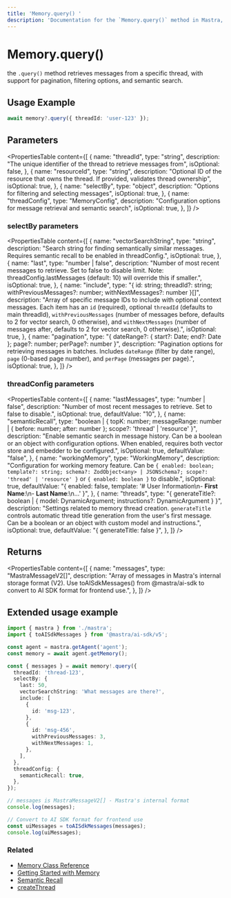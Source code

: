 ```yaml
---
title: 'Memory.query() '
description: 'Documentation for the `Memory.query()` method in Mastra, which retrieves messages from a specific thread with support for pagination, filtering options, and semantic search.'
---
```


# Memory.query()

the `.query()` method retrieves messages from a specific thread, with support for pagination, filtering options, and semantic search.

## Usage Example

```typescript copy
await memory?.query({ threadId: 'user-123' });
```

## Parameters

<PropertiesTable
content={[
{
name: "threadId",
type: "string",
description: "The unique identifier of the thread to retrieve messages from",
isOptional: false,
},
{
name: "resourceId",
type: "string",
description: "Optional ID of the resource that owns the thread. If provided, validates thread ownership",
isOptional: true,
},
{
name: "selectBy",
type: "object",
description: "Options for filtering and selecting messages",
isOptional: true,
},
{
name: "threadConfig",
type: "MemoryConfig",
description: "Configuration options for message retrieval and semantic search",
isOptional: true,
},
]}
/>

### selectBy parameters

<PropertiesTable
content={[
{
name: "vectorSearchString",
type: "string",
description: "Search string for finding semantically similar messages. Requires semantic recall to be enabled in threadConfig.",
isOptional: true,
},
{
name: "last",
type: "number | false",
description: "Number of most recent messages to retrieve. Set to false to disable limit. Note: threadConfig.lastMessages (default: 10) will override this if smaller.",
isOptional: true,
},
{
name: "include",
type: "{ id: string; threadId?: string; withPreviousMessages?: number; withNextMessages?: number }[]",
description: "Array of specific message IDs to include with optional context messages. Each item has an `id` (required), optional `threadId` (defaults to main threadId), `withPreviousMessages` (number of messages before, defaults to 2 for vector search, 0 otherwise), and `withNextMessages` (number of messages after, defaults to 2 for vector search, 0 otherwise).",
isOptional: true,
},
{
name: "pagination",
type: "{ dateRange?: { start?: Date; end?: Date }; page?: number; perPage?: number }",
description: "Pagination options for retrieving messages in batches. Includes `dateRange` (filter by date range), `page` (0-based page number), and `perPage` (messages per page).",
isOptional: true,
},
]}
/>

### threadConfig parameters

<PropertiesTable
content={[
{
name: "lastMessages",
type: "number | false",
description: "Number of most recent messages to retrieve. Set to false to disable.",
isOptional: true,
defaultValue: "10",
},
{
name: "semanticRecall",
type: "boolean | { topK: number; messageRange: number | { before: number; after: number }; scope?: 'thread' | 'resource' }",
description: "Enable semantic search in message history. Can be a boolean or an object with configuration options. When enabled, requires both vector store and embedder to be configured.",
isOptional: true,
defaultValue: "false",
},
{
name: "workingMemory",
type: "WorkingMemory",
description: "Configuration for working memory feature. Can be `{ enabled: boolean; template?: string; schema?: ZodObject<any> | JSONSchema7; scope?: 'thread' | 'resource' }` or `{ enabled: boolean }` to disable.",
isOptional: true,
defaultValue: "{ enabled: false, template: '# User Information\\n- **First Name**:\\n- **Last Name**:\\n...' }",
},
{
name: "threads",
type: "{ generateTitle?: boolean | { model: DynamicArgument<MastraLanguageModel>; instructions?: DynamicArgument<string> } }",
description: "Settings related to memory thread creation. `generateTitle` controls automatic thread title generation from the user's first message. Can be a boolean or an object with custom model and instructions.",
isOptional: true,
defaultValue: "{ generateTitle: false }",
},
]}
/>

## Returns

<PropertiesTable
content={[
{
name: "messages",
type: "MastraMessageV2[]",
description: "Array of messages in Mastra's internal storage format (V2). Use toAISdkMessages() from @mastra/ai-sdk to convert to AI SDK format for frontend use.",
},
]}
/>

## Extended usage example

```typescript filename="src/test-memory.ts" showLineNumbers copy
import { mastra } from './mastra';
import { toAISdkMessages } from '@mastra/ai-sdk/v5';

const agent = mastra.getAgent('agent');
const memory = await agent.getMemory();

const { messages } = await memory!.query({
  threadId: 'thread-123',
  selectBy: {
    last: 50,
    vectorSearchString: 'What messages are there?',
    include: [
      {
        id: 'msg-123',
      },
      {
        id: 'msg-456',
        withPreviousMessages: 3,
        withNextMessages: 1,
      },
    ],
  },
  threadConfig: {
    semanticRecall: true,
  },
});

// messages is MastraMessageV2[] - Mastra's internal format
console.log(messages);

// Convert to AI SDK format for frontend use
const uiMessages = toAISdkMessages(messages);
console.log(uiMessages);
```

### Related

- [Memory Class Reference](/docs/reference/memory)
- [Getting Started with Memory](/docs/memory/overview)
- [Semantic Recall](/docs/memory/semantic-recall)
- [createThread](/docs/reference/memory/createThread)

